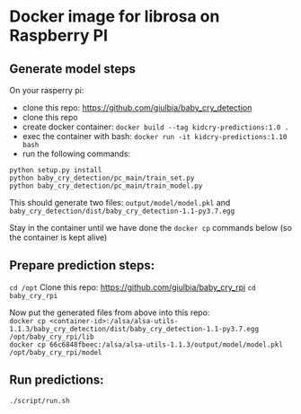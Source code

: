 # Docker image for librosa on Raspberry PI

## Generate model steps
On your rasperry pi:
- clone this repo: https://github.com/giulbia/baby_cry_detection
- clone this repo
- create docker container: `docker build --tag kidcry-predictions:1.0 .`
- exec the container with bash: `docker run -it kidcry-predictions:1.10 bash`
- run the following commands:
```
python setup.py install
python baby_cry_detection/pc_main/train_set.py
python baby_cry_detection/pc_main/train_model.py
```

This should generate two files: 
`output/model/model.pkl` and `baby_cry_detection/dist/baby_cry_detection-1.1-py3.7.egg`  

Stay in the container until we have done the `docker cp` commands below (so the container is kept alive)

## Prepare prediction steps:
`cd /opt`
Clone this repo: https://github.com/giulbia/baby_cry_rpi
`cd baby_cry_rpi` 

Now put the generated files from above into this repo:  
`docker cp <container-id>:/alsa/alsa-utils-1.1.3/baby_cry_detection/dist/baby_cry_detection-1.1-py3.7.egg /opt/baby_cry_rpi/lib`  
`docker cp 66c6848fbeec:/alsa/alsa-utils-1.1.3/output/model/model.pkl /opt/baby_cry_rpi/model`

## Run predictions:
`./script/run.sh`






